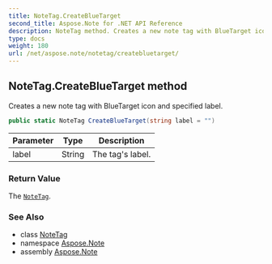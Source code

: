 ```yaml
---
title: NoteTag.CreateBlueTarget
second_title: Aspose.Note for .NET API Reference
description: NoteTag method. Creates a new note tag with BlueTarget icon and specified label
type: docs
weight: 180
url: /net/aspose.note/notetag/createbluetarget/
---
```

## NoteTag.CreateBlueTarget method

Creates a new note tag with BlueTarget icon and specified label.

```csharp
public static NoteTag CreateBlueTarget(string label = "")
```

| Parameter | Type | Description |
| --- | --- | --- |
| label | String | The tag's label. |

### Return Value

The [`NoteTag`](../).

### See Also

* class [NoteTag](../)
* namespace [Aspose.Note](../../notetag/)
* assembly [Aspose.Note](../../../)


